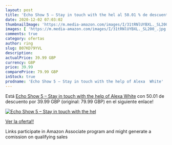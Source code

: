 ```yaml
---
layout: post
title: 'Echo Show 5 – Stay in touch with the hel al 50.01 % de descuento'
date: 2020-12-02 07:03:02
thumbnailImage: 'https://m.media-amazon.com/images/I/31tRNlUYBXL._SL200_.jpg'
images: [ 'https://m.media-amazon.com/images/I/31tRNlUYBXL._SL200_.jpg' ]
comments: true
category: ofertas
author: ring
slug: B07KD79YVL
description:
actualPrice: 39.99 GBP
currency: GBP
price: 39.99
comparePrice: 79.99 GBP
inStock: true
prodname: 'Echo Show 5 – Stay in touch with the help of Alexa  White'
---
```


Está [Echo Show 5 – Stay in touch with the help of Alexa  White](https://www.amazon.co.uk/dp/B07KD79YVL/?tag=tolees0a-21) con 50.01 de descuento por 39.99 GBP (original: 79.99 GBP) en el siguiente enlace!

[![Echo Show 5 – Stay in touch with the hel](https://m.media-amazon.com/images/I/31tRNlUYBXL._SL200_.jpg)](https://www.amazon.co.uk/dp/B07KD79YVL/?tag=tolees0a-21)

[Ver la oferta!!](https://www.amazon.co.uk/dp/B07KD79YVL/?tag=tolees0a-21)

Links participate in Amazon Associate program and might generate a comission on qualifying sales


